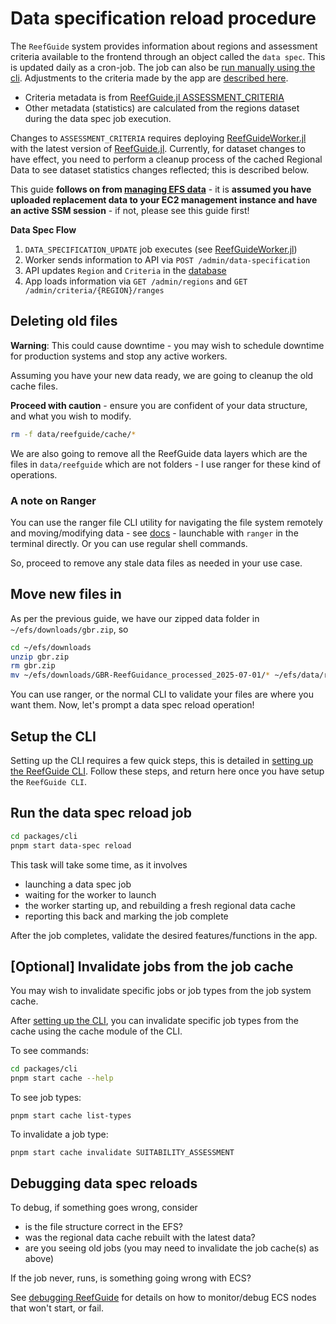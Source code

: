 # Data specification reload procedure

The `ReefGuide` system provides information about regions and assessment criteria available to the frontend through an object called the `data spec`. This is updated daily as a cron-job. The job can also be [run manually using the cli](#run-the-data-spec-reload-job). Adjustments to the criteria made by the app are [described here](../..).

* Criteria metadata is from [ReefGuide.jl ASSESSMENT_CRITERIA](https://github.com/open-AIMS/ReefGuide.jl/blob/main/src/utility/regions_criteria_setup.jl)
* Other metadata (statistics) are calculated from the regions dataset during the data spec job execution.

Changes to `ASSESSMENT_CRITERIA` requires deploying [ReefGuideWorker.jl](https://github.com/open-AIMS/ReefGuideWorker.jl) with the latest version of [ReefGuide.jl](https://github.com/open-AIMS/ReefGuide.jl). Currently, for dataset changes to have effect, you need to perform a cleanup process of the cached Regional Data to see dataset statistics changes reflected; this is described below.

This guide **follows on from [managing EFS data](./managing-efs-data.md)** - it is **assumed you have uploaded replacement data to your EC2 management instance and have an active SSM session** - if not, please see this guide first!

**Data Spec Flow**
1. `DATA_SPECIFICATION_UPDATE` job executes (see [ReefGuideWorker.jl](https://github.com/open-AIMS/ReefGuideWorker.jl)) 
2. Worker sends information to API via `POST /admin/data-specification`
3. API updates `Region` and `Criteria` in the [database](../packages/db/prisma/schema.prisma)
4. App loads information via `GET /admin/regions` and `GET /admin/criteria/{REGION}/ranges`

## Deleting old files

**Warning**: This could cause downtime - you may wish to schedule downtime for production systems and stop any active workers.

Assuming you have your new data ready, we are going to cleanup the old cache files.

**Proceed with caution** - ensure you are confident of your data structure, and what you wish to modify.

```bash
rm -f data/reefguide/cache/*
```

We are also going to remove all the ReefGuide data layers which are the files in `data/reefguide` which are not folders - I use ranger for these kind of operations.

### A note on Ranger

You can use the ranger file CLI utility for navigating the file system remotely and moving/modifying data - see [docs](https://github.com/ranger/ranger/wiki/Official-User-Guide) - launchable with `ranger` in the terminal directly. Or you can use regular shell commands.

So, proceed to remove any stale data files as needed in your use case.

## Move new files in

As per the previous guide, we have our zipped data folder in `~/efs/downloads/gbr.zip`, so

```bash
cd ~/efs/downloads
unzip gbr.zip
rm gbr.zip
mv ~/efs/downloads/GBR-ReefGuidance_processed_2025-07-01/* ~/efs/data/reefguide/
```

You can use ranger, or the normal CLI to validate your files are where you want them. Now, let's prompt a data spec reload operation!

## Setup the CLI

Setting up the CLI requires a few quick steps, this is detailed in [setting up the ReefGuide CLI](./setting-up-reefguide-cli.md). Follow these steps, and return here once you have setup the `ReefGuide CLI`.

## Run the data spec reload job

```bash
cd packages/cli
pnpm start data-spec reload
```

This task will take some time, as it involves

- launching a data spec job
- waiting for the worker to launch
- the worker starting up, and rebuilding a fresh regional data cache
- reporting this back and marking the job complete

After the job completes, validate the desired features/functions in the app.

## [Optional] Invalidate jobs from the job cache

You may wish to invalidate specific jobs or job types from the job system cache.

After [setting up the CLI](./setting-up-reefguide-cli.md), you can invalidate specific job types from the cache using the cache module of the CLI.

To see commands:

```bash
cd packages/cli
pnpm start cache --help
```

To see job types:

```
pnpm start cache list-types
```

To invalidate a job type:

```
pnpm start cache invalidate SUITABILITY_ASSESSMENT
```

## Debugging data spec reloads

To debug, if something goes wrong, consider

- is the file structure correct in the EFS?
- was the regional data cache rebuilt with the latest data?
- are you seeing old jobs (you may need to invalidate the job cache(s) as above)

If the job never, runs, is something going wrong with ECS?

See [debugging ReefGuide](./debugging-reefguide#debugging-ecs-services-and-tasks) for details on how to monitor/debug ECS nodes that won't start, or fail.
